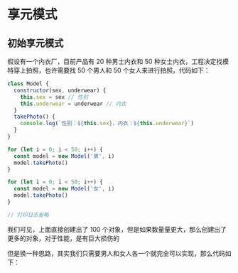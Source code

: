# 享元模式

## 初始享元模式

假设有一个内衣厂，目前产品有 20 种男士内衣和 50 种女士内衣，工程决定找模特穿上拍照，也许需要找 50 个男人和 50 个女人来进行拍照，代码如下：

```js
class Model {
  constructor(sex, underwear) {
    this.sex = sex // 性别
    this.underwear = underwear // 内衣
  }
  takePhoto() {
    console.log(`性别：${this.sex}，内衣：${this.underwear}`)
  }
}

for (let i = 0; i < 50; i++) {
  const model = new Model('男', i)
  model.takePhoto()
}

for (let i = 0; i < 50; i++) {
  const model = new Model('女', i)
  model.takePhoto()
}

// 打印日志省略
```

我们可见，上面直接创建出了 100 个对象，但是如果数量量更大，那么创建出了更多的对象，对于性能，是有巨大损伤的

但是换一种思路，其实我们只需要男人和女人各一个就完全可以实现，那么代码如下：

```js

```
